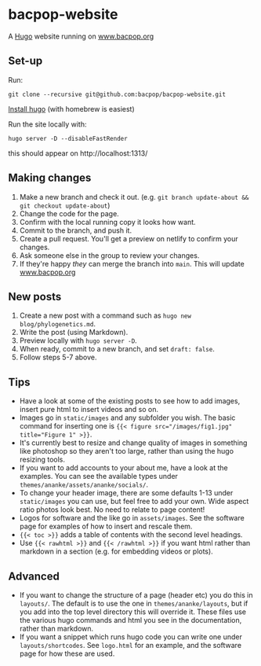 bacpop-website
==============
A [Hugo](https://gohugo.io/) website running on www.bacpop.org

Set-up
------
Run:
```
git clone --recursive git@github.com:bacpop/bacpop-website.git
```

[Install hugo](https://gohugo.io/getting-started/installing/) (with homebrew is easiest)

Run the site locally with:
```
hugo server -D --disableFastRender
```
this should appear on http://localhost:1313/

Making changes
--------------
1. Make a new branch and check it out. (e.g. `git branch update-about && git checkout update-about`)
2. Change the code for the page.
3. Confirm with the local running copy it looks how want.
4. Commit to the branch, and push it.
5. Create a pull request. You'll get a preview on netlify to confirm your changes.
6. Ask someone else in the group to review your changes.
7. If they're happy *they* can merge the branch into `main`. This will update www.bacpop.org

New posts
------------
1. Create a new post with a command such as `hugo new blog/phylogenetics.md`.
2. Write the post (using Markdown).
3. Preview locally with `hugo server -D`.
4. When ready, commit to a new branch, and set `draft: false`.
5. Follow steps 5-7 above.

Tips
----
* Have a look at some of the existing posts to see how to add images, insert pure
html to insert videos and so on.
* Images go in `static/images` and any subfolder you wish. The basic command
for inserting one is `{{< figure src="/images/fig1.jpg" title="Figure 1" >}}`.
* It's currently best to resize and change quality of images in something like photoshop
so they aren't too large, rather than using the hugo resizing tools.
* If you want to add accounts to your about me, have a look at the examples. You
can see the available types under `themes/ananke/assets/ananke/socials/`.
* To change your header image, there are some defaults 1-13 under `static/images` you
can use, but feel free to add your own. Wide aspect ratio photos look best. No need
to relate to page content!
* Logos for software and the like go in `assets/images`. See the software page
for examples of how to insert and rescale them.
* `{{< toc >}}` adds a table of contents with the second level headings.
* Use `{{< rawhtml >}}` and `{{< /rawhtml >}}` if you want html rather than markdown
in a section (e.g. for embedding videos or plots).

Advanced
--------
* If you want to change the structure of a page (header etc) you do this in
`layouts/`. The default is to use the one in `themes/ananke/layouts`, but if you
add into the top level directory this will override it. These files use the
various hugo commands and html you see in the documentation, rather than markdown.
* If you want a snippet which runs hugo code you can write one under `layouts/shortcodes`.
See `logo.html` for an example, and the software page for how these are used.
